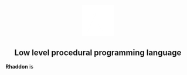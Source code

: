 <div align="center">

<img src="branding\logo.png" width="17%">

## Low level procedural programming language 
</div>

**Rhaddon** is 
